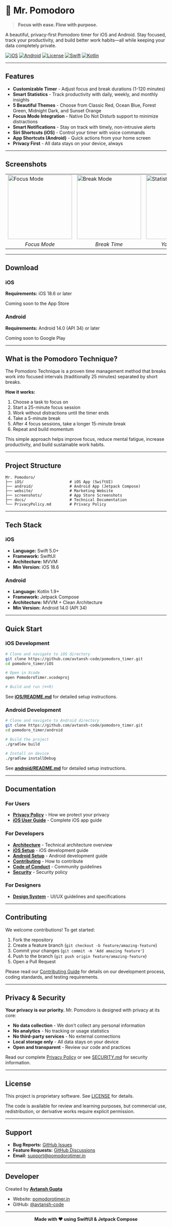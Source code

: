 # 🍅 Mr. Pomodoro

> **Focus with ease. Flow with purpose.**

A beautiful, privacy-first Pomodoro timer for iOS and Android. Stay focused, track your productivity, and build better work habits—all while keeping your data completely private.

[![iOS](https://img.shields.io/badge/iOS-18.6+-blue.svg)](https://www.apple.com/ios/)
[![Android](https://img.shields.io/badge/Android-14.0+-green.svg)](https://www.android.com/)
[![License](https://img.shields.io/badge/License-Proprietary-red.svg)](LICENSE)
[![Swift](https://img.shields.io/badge/Swift-5.0+-orange.svg)](https://swift.org/)
[![Kotlin](https://img.shields.io/badge/Kotlin-1.9+-purple.svg)](https://kotlinlang.org/)

---

## Features

- **Customizable Timer** - Adjust focus and break durations (1-120 minutes)
- **Smart Statistics** - Track productivity with daily, weekly, and monthly insights
- **5 Beautiful Themes** - Choose from Classic Red, Ocean Blue, Forest Green, Midnight Dark, and Sunset Orange
- **Focus Mode Integration** - Native Do Not Disturb support to minimize distractions
- **Smart Notifications** - Stay on track with timely, non-intrusive alerts
- **Siri Shortcuts (iOS)** - Control your timer with voice commands
- **App Shortcuts (Android)** - Quick actions from your home screen
- **Privacy First** - All data stays on your device, always

---

## Screenshots

<table>
  <tr>
    <td><img src="screenshots/iPhone/focus_mode.png" alt="Focus Mode" width="200"/></td>
    <td><img src="screenshots/iPhone/short_break_mode.png" alt="Break Mode" width="200"/></td>
    <td><img src="screenshots/iPhone/stats_1.png" alt="Statistics" width="200"/></td>
  </tr>
  <tr>
    <td align="center"><em>Focus Mode</em></td>
    <td align="center"><em>Break Time</em></td>
    <td align="center"><em>Your Progress</em></td>
  </tr>
</table>

---

## Download

### iOS
**Requirements:** iOS 18.6 or later

Coming soon to the App Store

### Android
**Requirements:** Android 14.0 (API 34) or later

Coming soon to Google Play

---

## What is the Pomodoro Technique?

The Pomodoro Technique is a proven time management method that breaks work into focused intervals (traditionally 25 minutes) separated by short breaks.

**How it works:**
1. Choose a task to focus on
2. Start a 25-minute focus session
3. Work without distractions until the timer ends
4. Take a 5-minute break
5. After 4 focus sessions, take a longer 15-minute break
6. Repeat and build momentum

This simple approach helps improve focus, reduce mental fatigue, increase productivity, and build sustainable work habits.

---

## Project Structure

```
Mr. Pomodoro/
├── iOS/                    # iOS App (SwiftUI)
├── android/                # Android App (Jetpack Compose)
├── website/                # Marketing Website
├── screenshots/            # App Store Screenshots
├── docs/                   # Technical Documentation
└── PrivacyPolicy.md        # Privacy Policy
```

---

## Tech Stack

### iOS
- **Language:** Swift 5.0+
- **Framework:** SwiftUI
- **Architecture:** MVVM
- **Min Version:** iOS 18.6

### Android
- **Language:** Kotlin 1.9+
- **Framework:** Jetpack Compose
- **Architecture:** MVVM + Clean Architecture
- **Min Version:** Android 14.0 (API 34)

---

## Quick Start

### iOS Development

```bash
# Clone and navigate to iOS directory
git clone https://github.com/avtansh-code/pomodoro_timer.git
cd pomodoro_timer/iOS

# Open in Xcode
open PomodoroTimer.xcodeproj

# Build and run (⌘+R)
```

See **[iOS/README.md](iOS/README.md)** for detailed setup instructions.

### Android Development

```bash
# Clone and navigate to Android directory
git clone https://github.com/avtansh-code/pomodoro_timer.git
cd pomodoro_timer/android

# Build the project
./gradlew build

# Install on device
./gradlew installDebug
```

See **[android/README.md](android/README.md)** for detailed setup instructions.

---

## Documentation

### For Users
- **[Privacy Policy](PrivacyPolicy.md)** - How we protect your privacy
- **[iOS User Guide](iOS/docs/USER_GUIDE.md)** - Complete iOS app guide

### For Developers
- **[Architecture](docs/ARCHITECTURE.md)** - Technical architecture overview
- **[iOS Setup](iOS/README.md)** - iOS development guide
- **[Android Setup](android/README.md)** - Android development guide
- **[Contributing](CONTRIBUTING.md)** - How to contribute
- **[Code of Conduct](CODE_OF_CONDUCT.md)** - Community guidelines
- **[Security](SECURITY.md)** - Security policy

### For Designers
- **[Design System](iOS/docs/DESIGN_SYSTEM.md)** - UI/UX guidelines and specifications

---

## Contributing

We welcome contributions! To get started:

1. Fork the repository
2. Create a feature branch (`git checkout -b feature/amazing-feature`)
3. Commit your changes (`git commit -m 'Add amazing feature'`)
4. Push to the branch (`git push origin feature/amazing-feature`)
5. Open a Pull Request

Please read our [Contributing Guide](CONTRIBUTING.md) for details on our development process, coding standards, and testing requirements.

---

## Privacy & Security

**Your privacy is our priority.** Mr. Pomodoro is designed with privacy at its core:

- **No data collection** - We don't collect any personal information
- **No analytics** - No tracking or usage statistics
- **No third-party services** - No external connections
- **Local storage only** - All data stays on your device
- **Open and transparent** - Review our code and practices

Read our complete [Privacy Policy](PrivacyPolicy.md) or see [SECURITY.md](SECURITY.md) for security information.

---

## License

This project is proprietary software. See [LICENSE](LICENSE) for details.

The code is available for review and learning purposes, but commercial use, redistribution, or derivative works require explicit permission.

---

## Support

- **Bug Reports:** [GitHub Issues](https://github.com/avtansh-code/pomodoro_timer/issues)
- **Feature Requests:** [GitHub Discussions](https://github.com/avtansh-code/pomodoro_timer/discussions)
- **Email:** support@pomodorotimer.in

---

## Developer

Created by **[Avtansh Gupta](https://github.com/avtansh-code)**

- Website: [pomodorotimer.in](https://pomodorotimer.in)
- GitHub: [@avtansh-code](https://github.com/avtansh-code)

---

<div align="center">

**Made with ❤️ using SwiftUI & Jetpack Compose**

</div>

